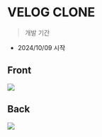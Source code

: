 # VELOG CLONE

> 개발 기간

- 2024/10/09 시작

## Front

<img src="https://img.shields.io/badge/NestJS-E0234E?style=for-the-badge&logo=NestJS&logoColor=white">

## Back

<img src="https://img.shields.io/badge/Next.js-000000?style=for-the-badge&logo=nextdotjs&logoColor=white">
